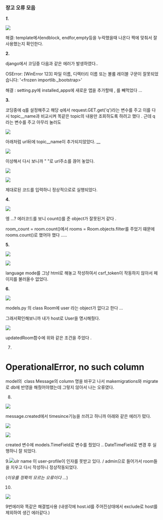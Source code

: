 ### 장고 오류 모음

***1*.**

![](C:\Users\junkyu-laptop\AppData\Roaming\marktext\images\2022-02-18-01-30-40-image.png)

해결: template에서endblock, endfor,empty등을 누락했을때 나온다 짝에 맞춰서 잘 사용했는지 확인한다.

**2.**

django에서 코딩중 다음과 같은 에러가 발생하였다..

OSError: [WinError 123] 파일 이름, 디렉터리 이름 또는 볼륨 레이블 구문이 잘못되었습니다: '<frozen importlib._bootstrap>'

해결 : setting.py에 installed_apps에 새로운 앱을 추가할때 , 를 빼먹었다 ... 

**3.**

코딩중에 q를 설정해주고 해당 q에서 request.GET.get('q')라는 변수를 주고 이를 다시 topic__name과 비교시켜 똑같은 topic의 내용만 조회하도록 하려고 했다 . 근데 q라는 변수를 주고 아무리 눌러도 

![](C:\Users\junkyu-laptop\AppData\Roaming\marktext\images\2022-02-18-23-21-24-image.png)

아래처럼 url뒤에 topic__name이 추가되지않았다. __

![](C:\Users\junkyu-laptop\AppData\Roaming\marktext\images\2022-02-18-23-21-51-image.png)

이상해서 다시 보니까 " "로 url주소를 끊어 놓았다.

![](C:\Users\junkyu-laptop\AppData\Roaming\marktext\images\2022-02-18-23-22-45-image.png)

![](C:\Users\junkyu-laptop\AppData\Roaming\marktext\images\2022-02-18-23-23-07-image.png)

제대로된 코드를 입력하니 정상적으로로 실행되었다.

**4.**

![](C:\Users\junkyu-laptop\AppData\Roaming\marktext\images\2022-02-19-02-43-09-image.png)

엥 ...? 에러코드를 보니 count()를 준 object가 잘못된거 같다 .

room_count =  room.count()에서 rooms = Room.objects.filter를 주었기 떄문에 rooms.count()로 했어야 했다 .....

**5.**

![](C:\Users\junkyu-laptop\AppData\Roaming\marktext\images\2022-02-19-14-49-16-image.png)

![](C:\Users\junkyu-laptop\AppData\Roaming\marktext\images\2022-02-19-15-08-51-image.png)

language mode를 그냥 html로 해놓고 작성하여서 csrf_token이 작동하지 않아서 페이지를 불러올수 없었다.

**6.**

![](C:\Users\junkyu-laptop\AppData\Roaming\marktext\images\2022-02-20-00-38-43-image.png)

models.py 의 class Room에 user 라는 object가 없다고 한다 ... 

그래서확인해보니까 내가 host로 User을 명시해줬다. 

![](C:\Users\junkyu-laptop\AppData\Roaming\marktext\images\2022-02-20-01-09-06-image.png)

updatedRoom함수에 위와 같은 조건을 주었다 .

7.

# OperationalError, no such column

model의   class Message의 column 명을 바꾸고 나서 makemigrations와 migrate로 db에 반영을 해줬어야했는데 그렇지 않아서 나는 오류였다.

8.

![](C:\Users\junkyu-laptop\AppData\Roaming\marktext\images\2022-02-20-23-47-14-image.png)

message.created에서 timesince기능을 쓰려고 하니까 아래와 같은 에러가 떴다.

![](C:\Users\junkyu-laptop\AppData\Roaming\marktext\images\2022-02-20-23-47-03-image.png)

![](C:\Users\junkyu-laptop\AppData\Roaming\marktext\images\2022-02-20-23-51-45-image.png)

created 변수에 models.TimeField로 변수를 줬었다 .. DateTimeField로 변경 후 실행하니 잘 되었다.

9.![](C:\Users\junkyu-laptop\AppData\Roaming\marktext\images\2022-02-24-01-08-22-image.png)ulr name 이 user-profile이 인자를 못받고 있다. / admin으로 들어가서 room들을 지우고 다시 작성하니 정상작동되었다.

(*이유를 정확히 모르는 오류이다 ...*)

10.

![](C:\Users\junkyu-laptop\AppData\Roaming\marktext\images\2022-02-24-01-26-04-image.png)

9번에러와 똑같은 해결법사용 (내생각에 host.id를 주어진상태에서 exclude로 host를 제외하여 생긴 에러같다.)
